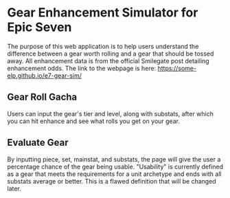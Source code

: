 # Gear Enhancement Simulator for Epic Seven
The purpose of this web application is to help users understand the difference between a gear worth rolling and a gear that should be tossed away. All enhancement data is from the official Smilegate post detailing enhancement odds.
The link to the webpage is here: https://some-elp.github.io/e7-gear-sim/
## Gear Roll Gacha
Users can input the gear's tier and level, along with substats, after which you can hit enhance and see what rolls you get on your gear.
## Evaluate Gear
By inputting piece, set, mainstat, and substats, the page will give the user a percentage chance of the gear being usable. "Usability" is currently defined as a gear that meets the requirements for a unit archetype and ends with all substats average or better. This is a flawed definition that will be changed later.
